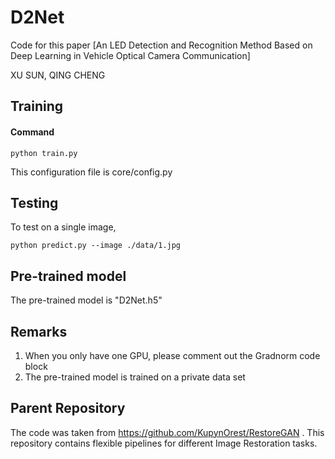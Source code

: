 # D2Net

Code for this paper [An LED Detection and Recognition Method Based on Deep Learning in Vehicle Optical Camera Communication]

XU SUN,  QING CHENG


## Training

#### Command

```python train.py```

This configuration file is core/config.py



## Testing

To test on a single image,

```python predict.py --image ./data/1.jpg```


## Pre-trained model

The pre-trained model is "D2Net.h5"

## Remarks

1. When you only have one GPU, please comment out the Gradnorm code block
2. The pre-trained model is trained on a private data set


## Parent Repository

The code was taken from <a href="">https://github.com/KupynOrest/RestoreGAN</a> . This repository contains flexible pipelines for different Image Restoration tasks.


```

